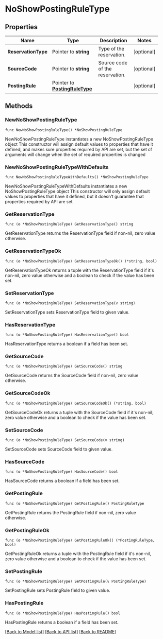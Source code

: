 # NoShowPostingRuleType

## Properties

Name | Type | Description | Notes
------------ | ------------- | ------------- | -------------
**ReservationType** | Pointer to **string** | Type of the reservation. | [optional] 
**SourceCode** | Pointer to **string** | Source code of the reservation. | [optional] 
**PostingRule** | Pointer to [**PostingRuleType**](PostingRuleType.md) |  | [optional] 

## Methods

### NewNoShowPostingRuleType

`func NewNoShowPostingRuleType() *NoShowPostingRuleType`

NewNoShowPostingRuleType instantiates a new NoShowPostingRuleType object
This constructor will assign default values to properties that have it defined,
and makes sure properties required by API are set, but the set of arguments
will change when the set of required properties is changed

### NewNoShowPostingRuleTypeWithDefaults

`func NewNoShowPostingRuleTypeWithDefaults() *NoShowPostingRuleType`

NewNoShowPostingRuleTypeWithDefaults instantiates a new NoShowPostingRuleType object
This constructor will only assign default values to properties that have it defined,
but it doesn't guarantee that properties required by API are set

### GetReservationType

`func (o *NoShowPostingRuleType) GetReservationType() string`

GetReservationType returns the ReservationType field if non-nil, zero value otherwise.

### GetReservationTypeOk

`func (o *NoShowPostingRuleType) GetReservationTypeOk() (*string, bool)`

GetReservationTypeOk returns a tuple with the ReservationType field if it's non-nil, zero value otherwise
and a boolean to check if the value has been set.

### SetReservationType

`func (o *NoShowPostingRuleType) SetReservationType(v string)`

SetReservationType sets ReservationType field to given value.

### HasReservationType

`func (o *NoShowPostingRuleType) HasReservationType() bool`

HasReservationType returns a boolean if a field has been set.

### GetSourceCode

`func (o *NoShowPostingRuleType) GetSourceCode() string`

GetSourceCode returns the SourceCode field if non-nil, zero value otherwise.

### GetSourceCodeOk

`func (o *NoShowPostingRuleType) GetSourceCodeOk() (*string, bool)`

GetSourceCodeOk returns a tuple with the SourceCode field if it's non-nil, zero value otherwise
and a boolean to check if the value has been set.

### SetSourceCode

`func (o *NoShowPostingRuleType) SetSourceCode(v string)`

SetSourceCode sets SourceCode field to given value.

### HasSourceCode

`func (o *NoShowPostingRuleType) HasSourceCode() bool`

HasSourceCode returns a boolean if a field has been set.

### GetPostingRule

`func (o *NoShowPostingRuleType) GetPostingRule() PostingRuleType`

GetPostingRule returns the PostingRule field if non-nil, zero value otherwise.

### GetPostingRuleOk

`func (o *NoShowPostingRuleType) GetPostingRuleOk() (*PostingRuleType, bool)`

GetPostingRuleOk returns a tuple with the PostingRule field if it's non-nil, zero value otherwise
and a boolean to check if the value has been set.

### SetPostingRule

`func (o *NoShowPostingRuleType) SetPostingRule(v PostingRuleType)`

SetPostingRule sets PostingRule field to given value.

### HasPostingRule

`func (o *NoShowPostingRuleType) HasPostingRule() bool`

HasPostingRule returns a boolean if a field has been set.


[[Back to Model list]](../README.md#documentation-for-models) [[Back to API list]](../README.md#documentation-for-api-endpoints) [[Back to README]](../README.md)


